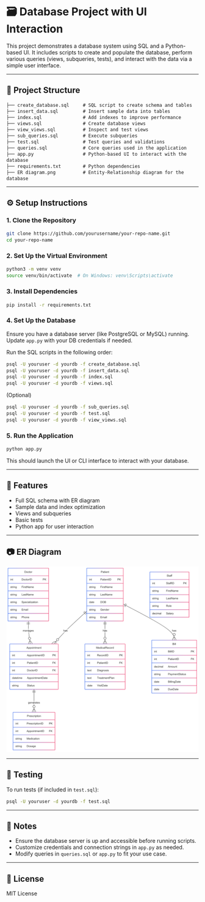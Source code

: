 # 🗃️ Database Project with UI Interaction

This project demonstrates a database system using SQL and a Python-based UI. It includes scripts to create and populate the database, perform various queries (views, subqueries, tests), and interact with the data via a simple user interface.

---

## 📁 Project Structure

```
├── create_database.sql     # SQL script to create schema and tables
├── insert_data.sql         # Insert sample data into tables
├── index.sql               # Add indexes to improve performance
├── views.sql               # Create database views
├── view_views.sql          # Inspect and test views
├── sub_queries.sql         # Execute subqueries
├── test.sql                # Test queries and validations
├── queries.sql             # Core queries used in the application
├── app.py                  # Python-based UI to interact with the database
├── requirements.txt        # Python dependencies
├── ER diagram.png          # Entity-Relationship diagram for the database
```

---

## ⚙️ Setup Instructions

### 1. Clone the Repository

```bash
git clone https://github.com/yourusername/your-repo-name.git
cd your-repo-name
```

### 2. Set Up the Virtual Environment

```bash
python3 -m venv venv
source venv/bin/activate  # On Windows: venv\Scripts\activate
```

### 3. Install Dependencies

```bash
pip install -r requirements.txt
```

### 4. Set Up the Database

Ensure you have a database server (like PostgreSQL or MySQL) running. Update `app.py` with your DB credentials if needed.

Run the SQL scripts in the following order:

```bash
psql -U youruser -d yourdb -f create_database.sql
psql -U youruser -d yourdb -f insert_data.sql
psql -U youruser -d yourdb -f index.sql
psql -U youruser -d yourdb -f views.sql
```

(Optional)
```bash
psql -U youruser -d yourdb -f sub_queries.sql
psql -U youruser -d yourdb -f test.sql
psql -U youruser -d yourdb -f view_views.sql
```

### 5. Run the Application

```bash
python app.py
```

This should launch the UI or CLI interface to interact with your database.

---

## 🧠 Features

- Full SQL schema with ER diagram
- Sample data and index optimization
- Views and subqueries
- Basic tests
- Python app for user interaction

---

## 📷 ER Diagram

![ER Diagram](ER%20diagram.png)

---

## 🧪 Testing

To run tests (if included in `test.sql`):

```bash
psql -U youruser -d yourdb -f test.sql
```

---

## 📌 Notes

- Ensure the database server is up and accessible before running scripts.
- Customize credentials and connection strings in `app.py` as needed.
- Modify queries in `queries.sql` or `app.py` to fit your use case.

---

## 📄 License

MIT License
